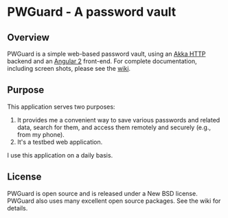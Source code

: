 # PWGuard - A password vault

## Overview

PWGuard is a simple web-based password vault, using an [Akka HTTP][] backend
and an [Angular 2][] front-end. For complete documentation, including screen
shots, please see the [wiki](https://github.com/bmc/pwguard/wiki).

## Purpose

This application serves two purposes:

1. It provides me a convenient way to save various passwords and related
   data, search for them, and access them remotely and securely (e.g., from my
   phone).
2. It's a testbed web application.

I use this application on a daily basis.
 
## License

PWGuard is open source and is released under a New BSD license. PWGuard also
uses many excellent open source packages. See the wiki for details.

[Akka HTTP]: https://doc.akka.io/docs/akka-http/current/scala/http/index.html
[Play Framework]: https://playframework.com/
[Angular 2]: https://angular.io/
